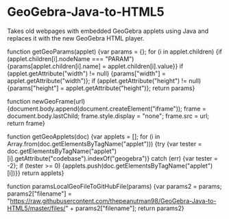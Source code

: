 # GeoGebra-Java-to-HTML5
Takes old webpages with embedded GeoGebra applets using Java and replaces it with the new GeoGebra HTML player.

function getGeoParams(applet) {var params = {}; for (i in applet.children) {if (applet.children[i].nodeName === "PARAM") {params[applet.children[i].name] = applet.children[i].value}} if (applet.getAttribute("width") != null) {params["width"] = applet.getAttribute("width")}; if (applet.getAttribute("height") != null) {params["height"] = applet.getAttribute("height")}; return params}

function newGeoFrame(url) {document.body.append(document.createElement("iframe")); frame = document.body.lastChild; frame.style.display = "none"; frame.src = url; return frame}

function getGeoApplets(doc) {var applets = []; for (i in Array.from(doc.getElementsByTagName("applet"))) {try {var tester = doc.getElementsByTagName("applet")[i].getAttribute("codebase").indexOf("geogebra")} catch (err) {var tester = -2}; if (tester >= 0) {applets.push(doc.getElementsByTagName("applet")[i])}} return applets}

function paramsLocalGeoFileToGitHubFile(params) {var params2 = params; params2["filename"] = "https://raw.githubusercontent.com/thepeanutman98/GeoGebra-Java-to-HTML5/master/files/" + params2["filename"]; return params2}

